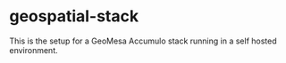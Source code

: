 # geospatial-stack
This is the setup for a GeoMesa Accumulo stack running in a self hosted environment.
